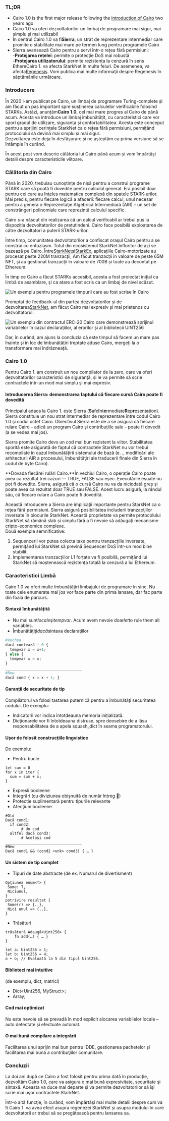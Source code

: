 ### TL;DR

* Cairo 1.0 is the first major release following the [introduction of Cairo](https://medium.com/starkware/hello-cairo-3cb43b13b209) two years ago
* Cairo 1.0 va oferi dezvoltatorilor un limbaj de programare mai sigur, mai simplu și mai utilizabil
* În centrul Cairo 1.0 va fi**Sierra**, un strat de reprezentare intermediar care promite o stabilitate mai mare pe termen lung pentru programele Cairo
* Sierra avansează Cairo pentru a servi într-o rețea fără permisiuni:\
  -**Protejarea rețelei**: permite o protecție DoS mai robustă\
  -**Protejarea utilizatorului**: permite rezistența la cenzură în sens EthereCairo 1. va afecta StarkNet în multe feluri. De asemenea, va afecta[Regenesis](https://medium.com/starkware/regenesis-starknets-no-sweat-state-reset-e296b12b80ae). Vom publica mai multe informaţii despre Regenesis în săptămânile următoare.

### Introducere

În 2020 l-am publicat pe Cairo, un limbaj de programare Turing-complete și am făcut un pas important spre susținerea calculelor verificabile folosind STARKs. Astăzi, anunțăm**Cairo 1.0**, cel mai mare progres al Cairo de până acum. Acesta va introduce un limbaj îmbunătățit, cu caracteristici care vor spori gradul de utilizare, siguranța și confortabilitatea. Acesta este conceput pentru a sprijini cerințele StarkNet ca o rețea fără permisiuni, permițând protocolului să devină mai simplu și mai sigur.\
Dezvoltarea este deja în desfășurare și ne așteptăm ca prima versiune să se întâmple în curând.

În acest post vom descrie călătoria lui Cairo până acum și vom împărtăși detalii despre caracteristicile viitoare.

### Călătoria din Cairo

Până în 2020, trebuiau cunoștințe de nișă pentru a construi programe STARK care să poată fi dovedite pentru calculul general. Era posibil doar pentru cei care au înţeles matematica complexă din spatele STARK-urilor. Mai precis, pentru fiecare logică a afacerii: fiecare calcul, unul necesar pentru a genera o Reprezentaţie Algebrică Intermediară (AIR) – un set de constrângeri polinomiale care reprezintă calculul specific.

Cairo s-a născut din realizarea că un calcul verificabil ar trebui pus la dispoziția dezvoltatorilor de pretutindeni. Cairo face posibilă exploatarea de către dezvoltatori a puterii STARK-urilor.

Între timp, comunitatea dezvoltatorilor a confiscat oraşul Cairo pentru a se construi cu entuziasm. Totul din ecosistemul StarkNet înfloritor de azi se bazează pe Cairo. Între[StarkNet](https://starkware.co/starknet/)și[StarkEx](https://starkware.co/starkex/), aplicațiile Cairo-motorizate au procesat peste 220M tranzacții, Am făcut tranzacții în valoare de peste 65M NFT, și au gestionat tranzacții în valoare de 700B și toate au decontat pe Ethereum.

În timp ce Cairo a făcut STARKs accesibil, acesta a fost proiectat inițial ca limbă de asamblare, și ca atare a fost scris ca un limbaj de nivel scăzut.

![Un exemplu pentru programele timpurii care au fost scrise în Cairo](/assets/cairocode_01.png "Un exemplu pentru programele timpurii care au fost scrise în Cairo")

Promptat de feedback-ul din partea dezvoltatorilor și de dezvoltarea[StarkNet](https://starkware.co/starknet/), am făcut Cairo mai expresiv și mai prietenos cu dezvoltatorul.

![Un exemplu din contractul ERC-20 Cairo care demonstrează sprijinul variabilelor în cazul declarațiilor, al erorilor și al bibliotecii UINT256](/assets/cairocode_02.png "Un exemplu din contractul ERC-20 Cairo care demonstrează sprijinul variabilelor în cazul declarațiilor, al erorilor și al bibliotecii UINT256")

Dar, în curând, am ajuns la concluzia că este timpul să facem un mare pas înainte şi în loc de îmbunătățiri treptate aduse Cairo, mergeți la o transformare mai îndrăzneață.

### Cairo 1.0

Pentru Cairo 1. am construit un nou compilator de la zero, care va oferi dezvoltatorilor caracteristici de siguranță, și le va permite să scrie contractele într-un mod mai simplu și mai expresiv.

#### Introducerea Sierra: demonstrarea faptului că fiecare cursă Cairo poate fi dovedită

Principalul adaos la Cairo 1. este Sierra (**S**afe**I**nt**e**rmediate**R**ep**r**esent**a**tion). Sierra constituie un nou strat intermediar de reprezentare între codul Cairo 1.0 şi codul octet Cairo. Obiectivul Sierra este de a se asigura că fiecare rulare Cairo – adică un program Cairo și contribuțiile sale – poate fi dovedit (a se vedea mai jos).

Sierra promite Cairo devs un cod mai bun rezistent la viitor. Stabilitatea sporită este asigurată de faptul că contractele StarkNet nu vor trebui recompilate în cazul îmbunătățirii sistemului de bază (e. ., modificări ale arhitecturii AIR a procesului, îmbunătăţiri ale traducerii finale din Sierra în codul de byte Cairo).

**Dovada fiecărei rulări Cairo.**În vechiul Cairo, o operație Cairo poate avea ca rezultat trei cazuri — TRUE, FALSE sau eșec. Executările eșuate nu pot fi dovedite. Sierra, asigură că o cursă Cairo nu va da niciodată greș și poate avea ca rezultat doar TRUE sau FALSE. Acest lucru asigură, la rândul său, că fiecare rulare a Cairo poate fi dovedită.

Această introducere a Sierra are implicaţii importante pentru StarkNet ca o reţea fără permisiuni. Sierra asigură posibilitatea includerii tranzacţiilor inversate în blocurile StarkNet. Această proprietate va permite protocolului StarkNet să rămână slab și simplu fără a fi nevoie să adăugați mecanisme cripto-economice complexe.\
Două exemple semnificative:

1. Sequencerii vor putea colecta taxe pentru tranzacțiile inversate, permițând lui StarkNet să prevină Sequencer DoS într-un mod bine stabilit.
2. Implementarea tranzacțiilor L1 forțate va fi posibilă, permițând lui StarkNet să moștenească rezistența totală la cenzură a lui Ethereum.

### **Caracteristici Limbă**

Cairo 1.0 va oferi multe îmbunătățiri limbajului de programare în sine. Nu toate cele enumerate mai jos vor face parte din prima lansare, dar fac parte din foaia de parcurs.

#### **Sintaxă îmbunătățită**

* Nu mai sunt*locale*şi*tempvar*. Acum avem nevoie doar*let*to rule them all variables.
* Îmbunătățiți*dacă*sintaxa declarațiilor

```python
#Vechea
dacă contează ! 0 {
  tempvar x = x+1;
} else {
  tempvar x = x;
}
__________________________________
#New
dacă cond { x = x + 1; }
```

#### **Garanții de securitate de tip**

Compilatorul va folosi tastarea puternică pentru a îmbunătăți securitatea codului. De exemplu:

* Indicatorii vor indica întotdeauna memoria inițializată.
* Dicţionarele vor fi întotdeauna distruse, spre deosebire de a lăsa responsabilitatea de a apela squash_dict în seama programatorului.

#### **Ușor de folosit construcțiile lingvistice**

De exemplu:

* Pentru bucle

```
let sum = 0
for x in iter {
  sum = sum + x;
}
```

* Expresii booleene
* Integrări (cu diviziunea obișnuită de număr întreg 👯)
* Protecție suplimentară pentru tipurile relevante
* Afecţiuni booleene

```
#Old
Dacă cond1:
  if cond2:
       # Un cod
  altfel dacă cond3:
       # Același cod
__________________________________
#New
Dacă cond1 && (cond2 <unk> cond3) { … }
```

#### **Un sistem de tip complet**

* Tipuri de date abstracte (de ex. Numarul de divertisment)

```
Opţiunea enum<T> {
 Some: T,
 Niciunul,
}
potrivire rezultat {
 Some(r) => {..},
 Nici unul => {..},
}
```

* Trăsături

```
trăsătură Adaugă<Uint256> {
    fn add(…) { … }
}

let a: Uint256 = 1;
let b: Uint256 = 4;
a + b; // Evaluată la 5 din tipul Uint256.
```

#### **Biblioteci mai intuitive**

(de exemplu, dict, matrici)

* Dict<Uint256, MyStruct>;
* Array<MyOtherStruct>;

#### **Cod mai optimizat**

Nu este nevoie să se prevadă în mod explicit alocarea variabilelor locale – auto detectate și efectuate automat.

#### **O mai bună compilare a integrării**

Facilitarea unui sprijin mai bun pentru IDDE, gestionarea pachetelor şi facilitarea mai bună a contribuţiilor comunitare.

### **Concluzii**

La doi ani după ce Cairo a fost folosit pentru prima dată în producţie, dezvoltăm Cairo 1.0, care va asigura o mai bună expresivitate, securitate şi sintaxă. Aceasta va duce mai departe şi va permite dezvoltatorilor să îşi scrie mai uşor contractele StarkNet.

Într-o altă funcţie, în curând, vom împărtăşi mai multe detalii despre cum va fi Cairo 1. va avea efect asupra regenezei StarkNet și asupra modului în care dezvoltatorii ar trebui să se pregătească pentru lansarea sa.
